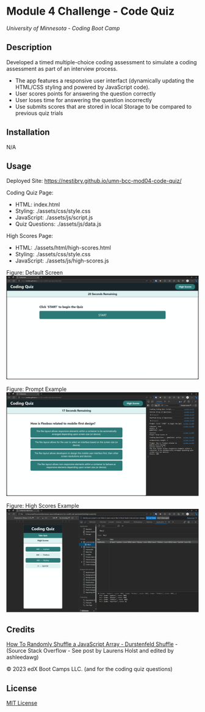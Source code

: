 # Module 4 Challenge - Code Quiz
*University of Minnesota - Coding Boot Camp*

## Description
Developed a timed multiple-choice coding assessment to simulate a coding assessment as part of an interview process.
- The app features a responsive user interfact (dynamically updating the HTML/CSS styling and powered by JavaScript code). 
- User scores points for answering the question correctly
- User loses time for answering the question incorrectly
- Use submits scores that are stored in local Storage to be compared to previous quiz trials

## Installation

N/A

## Usage

Deployed Site: https://nestibry.github.io/umn-bcc-mod04-code-quiz/

Coding Quiz Page: 
- HTML: index.html
- Styling: ./assets/css/style.css
- JavaScript: ./assets/js/script.js
- Quiz Questions: ./assets/js/data.js

High Scores Page:
- HTML: ./assets/html/high-scores.html
- Styling: ./assets/css/style.css
- JavaScript: ./assets/js/high-scores.js


Figure: Default Screen
![Default Screen](./assets/images/default-screen-demo.png)

Figure: Prompt Example
![Prompt Example](./assets/images/quiz-demo.png)
 
Figure: High Scores Example
![High Scores Example](./assets/images/high-scores-demo.png)



## Credits
[How To Randomly Shuffle a JavaScript Array - Durstenfeld Shuffle](https://stackoverflow.com/questions/2450954/how-to-randomize-shuffle-a-javascript-array) -  (Source Stack Overflow - See post by Laurens Holst and edited by ashleedawg)

© 2023 edX Boot Camps LLC. (and for the coding quiz questions)

## License

[MIT License](https://choosealicense.com/licenses/mit/)


